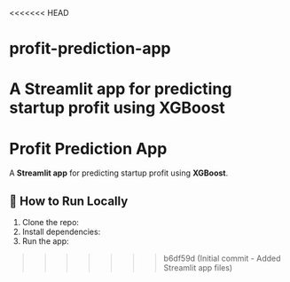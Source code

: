 <<<<<<< HEAD
# profit-prediction-app
A Streamlit app for predicting startup profit using XGBoost
=======
# Profit Prediction App

A **Streamlit app** for predicting startup profit using **XGBoost**.

## 🚀 How to Run Locally
1. Clone the repo:
2. Install dependencies:
3. Run the app:
>>>>>>> b6df59d (Initial commit - Added Streamlit app files)
